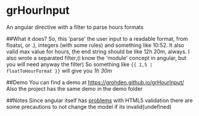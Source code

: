 # grHourInput
An angular directive with a filter to parse hours formats

##What it does?
So, this 'parse' the user input to a readable format, from floats(, or .), integers (with some rules) and something like 10:52.
It also valid max value for hours, the end string should be like 12h 20m, always.
I also wrote a separated filter,(i know the 'module' concept in angular, but you will need anyway the filter)
So something like `{{ 1,5 | floatToHourFormat }}` will give you *1h 30m*

##Demo
You can find a demo at https://grohden.github.io/grHourInput/
Also the project has the same demo in the demo folder

##Notes
Since angular itself has <a href='https://docs.angularjs.org/api/ng/input/input%5Bnumber%5D'>problems</a> with HTML5 validation
there are some precautions to not change the model if its invalid(undefined)
